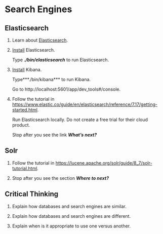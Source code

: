 # Search Engines

## Elasticsearch

1. Learn about [Elasticsearch](https://www.elastic.co/guide/en/elasticsearch/reference/7.17/elasticsearch-intro.html).

1. [Install](https://www.elastic.co/guide/en/elasticsearch/reference/7.17/targz.html#install-linux) Elasticsearch.

	Type ***./bin/elasticsearch*** to run Elasticsearch.

1. [Install](https://www.elastic.co/guide/en/kibana/7.17/targz.html#install-linux64) Kibana.

	Type***./bin/kibana*** to run Kibana.

	Go to http://localhost:5601/app/dev_tools#/console.

1. Follow the tutorial in https://www.elastic.co/guide/en/elasticsearch/reference/7.17/getting-started.html.

	Run Elasticsearch locally. Do not create a free trial for their cloud product.

	Stop after you see the link ***What’s next?***

## Solr

1. Follow the tutorial in https://lucene.apache.org/solr/guide/8_7/solr-tutorial.html.

1. Stop after you see the section ***Where to next?***

## Critical Thinking

1. Explain how databases and search engines are similar.

1. Explain how databases and search engines are different.

1. Explain when is it appropriate to use one versus another.